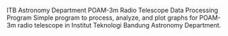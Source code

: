ITB Astronomy Department POAM-3m Radio Telescope Data Processing Program
Simple program to process, analyze, and plot graphs for POAM-3m radio telescope in Institut Teknologi Bandung Astronomy Department.

